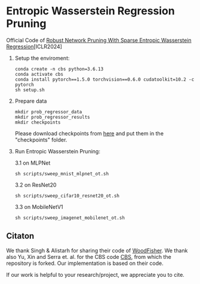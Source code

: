 # Entropic Wasserstein Regression Pruning
Official Code of [Robust Network Pruning With Sparse Entropic Wasserstein Regression]()[ICLR2024]

1. Setup the enviroment:
    ```
    conda create -n cbs python=3.6.13
    conda activate cbs
    conda install pytorch==1.5.0 torchvision==0.6.0 cudatoolkit=10.2 -c pytorch
    sh setup.sh
    
    ```
2. Prepare data
    ```
    mkdir prob_regressor_data
    mkdir prob_regressor_results
    mkdir checkpoints
    ```
    Please download checkpoints from [here](https://drive.google.com/drive/folders/18ix239cy261ug_IGZbhtYKPzkkniTyee?usp=sharing) and put them in the "checkpoints" folder. 

3. Run Entropic Wasserstein Pruning:
   
   3.1 on MLPNet
   ```
   sh scripts/sweep_mnist_mlpnet_ot.sh
   ```
   3.2 on ResNet20
   ```
   sh scripts/sweep_cifar10_resnet20_ot.sh
   ```
   3.3 on MobileNetV1
   ```
   sh scripts/sweep_imagenet_mobilenet_ot.sh
   ```
   

## Citaton
We thank Singh & Alistarh for sharing their code of [WoodFisher](https://github.com/IST-DASLab/WoodFisher). We thank also Yu, Xin and Serra et. al. for the CBS code [CBS](https://github.com/yuxwind/cbs), from which the repository is forked. Our implementation is based on their code. 

If our work is helpful to your research/project, we appreciate you to cite.
